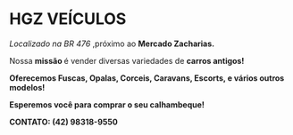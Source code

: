   <p> <p align=center </p> <h1> <b> HGZ VEÍCULOS </b> </h1>
 <p> <i> Localizado na BR 476 </i>,próximo ao <b> Mercado Zacharias.</b> </p>
<p> Nossa <b> missão </b> é vender diversas variedades de <b> carros </b> <b> antigos!<b> </p>
<p> Oferecemos <b> Fuscas, Opalas, Corceis, Caravans, Escorts, </b> e vários outros modelos! </p>
<p> Esperemos você para comprar o seu <b> calhambeque! </b> </p>

<p> <b> CONTATO: </b> (42) 98318-9550 </b> </p>
